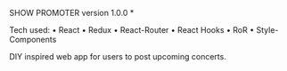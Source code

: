 SHOW PROMOTER version 1.0.0 \*

Tech used:
• React
• Redux
• React-Router
• React Hooks
• RoR
• Style-Components

DIY inspired web app for users to post upcoming concerts.
